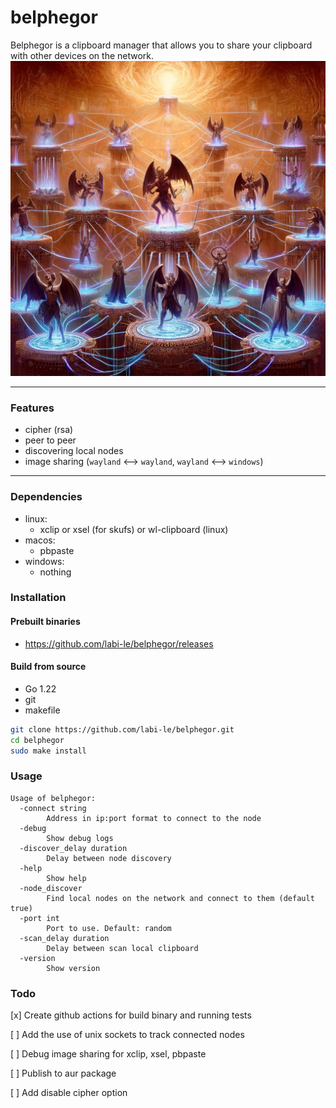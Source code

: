 # belphegor

Belphegor is a clipboard manager that allows you to share your clipboard with other devices on the network.\
<img src="logo.webp" width="800">
___

### Features
- cipher (rsa)
- peer to peer
- discovering local nodes
- image sharing (`wayland` <—> `wayland`, `wayland` <—> `windows`)

___
### Dependencies
- linux:
    * xclip or xsel (for skufs) or wl-clipboard (linux)
- macos:
    * pbpaste
- windows:
    * nothing


### Installation

#### Prebuilt binaries
- https://github.com/labi-le/belphegor/releases

#### Build from source
- Go 1.22
- git
- makefile

```sh
git clone https://github.com/labi-le/belphegor.git
cd belphegor
sudo make install
```

### Usage
```
Usage of belphegor:
  -connect string
        Address in ip:port format to connect to the node
  -debug
        Show debug logs
  -discover_delay duration
        Delay between node discovery
  -help
        Show help
  -node_discover
        Find local nodes on the network and connect to them (default true)
  -port int
        Port to use. Default: random
  -scan_delay duration
        Delay between scan local clipboard
  -version
        Show version
```
### Todo
[x] Create github actions for build binary and running tests

[ ] Add the use of unix sockets to track connected nodes

[ ] Debug image sharing for xclip, xsel, pbpaste

[ ] Publish to aur package

[ ] Add disable cipher option
